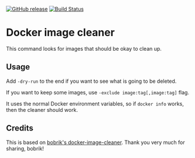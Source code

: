 [![GitHub
release](https://img.shields.io/github/release/docwhat/docker-image-cleaner.svg)](https://github.com/docwhat/docker-image-cleaner/releases)
[![Build
Status](https://travis-ci.org/docwhat/docker-image-cleaner.svg?branch=master)](https://travis-ci.org/docwhat/docker-image-cleaner)

Docker image cleaner
====================

This command looks for images that should be okay to clean up.

Usage
-----

Add `-dry-run` to the end if you want to see what is going to be deleted.

If you want to keep some images, use `-exclude image:tag[,image:tag]` flag.

It uses the normal Docker environment variables, so if `docker info` works,
then the cleaner should work.

Credits
-------

This is based on [bobrik's
docker-image-cleaner](https://github.com/bobrik/docker-image-cleaner). Thank
you very much for sharing, bobrik!
